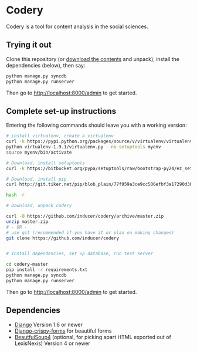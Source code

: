 # Codery

Codery is a tool for content analysis in the social sciences.

## Trying it out

Clone this repository (or [download the
contents](https://github.com/inducer/codery/archive/master.zip) and unpack),
install the dependencies (below), then say:

```bash
python manage.py syncdb
python manage.py runserver
```

Then go to <http://localhost:8000/admin> to get started.

## Complete set-up instructions

Entering the following commands should leave you with a working version:

```bash
# install virtualenv, create a virtualenv
curl -k https://pypi.python.org/packages/source/v/virtualenv/virtualenv-1.9.1.tar.gz | tar xfz -
python virtualenv-1.9.1/virtualenv.py --no-setuptools myenv
source myenv/bin/activate

# Download, install setuptools
curl -k https://bitbucket.org/pypa/setuptools/raw/bootstrap-py24/ez_setup.py | python -

# Download, install pip
curl http://git.tiker.net/pip/blob_plain/77f959a3ce9cc506efbf3a17290d387d0a6624f5:/contrib/get-pip.py | python -

hash -r

# Download, unpack codery

curl -O https://github.com/inducer/codery/archive/master.zip
unzip master.zip
# - OR -
# use git (recommended if you have it or plan on making changes)
git clone https://github.com/inducer/codery


# Install dependencies, set up database, run test server

cd codery-master
pip install -r requirements.txt
python manage.py syncdb
python manage.py runserver
```

Then go to <http://localhost:8000/admin> to get started.

## Dependencies

* [Django](http://djangoproject.com)  Version 1.6 or newer
* [Django-crispy-forms](http://django-crispy-forms.readthedocs.org/en/d-0/) for beautiful forms
* [BeautfulSoup4](http://pypi.python.org/pypi/BeautfulSoup4) (optional, for picking apart
  HTML exported out of LexisNexis) Version 4 or newer
